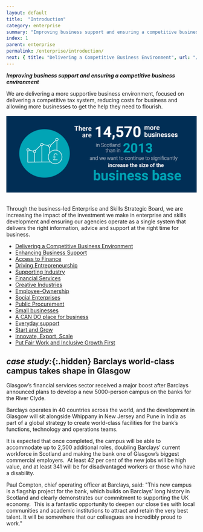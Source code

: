 ```yaml
---
layout: default
title:  "Introduction"
category: enterprise
summary: "Improving business support and ensuring a competitive business environment"
index: 1
parent: enterprise
permalink: /enterprise/introduction/
next: { title: "Delivering a Competitive Business Environment", url: "/enterprise/competitive-business-environment/" }
---
```

***Improving business support and ensuring a competitive business environment***

We are delivering a more supportive business environment, focused on delivering a competitive tax system, reducing costs for business and allowing more businesses to get the help they need to flourish.  
<br>
![There are 14,570 more businesses in Scotland than in 2013 and we want to continue to significantly increase the size of the business base](/assets/images/infographics/Enterprise.3.jpg)
<br><br>

Through the business-led Enterprise and Skills Strategic Board, we are increasing the impact of the investment we make in enterprise and skills development and ensuring our agencies operate as a single system that delivers the right information, advice and support at the right time for business.  

* [Delivering a Competitive Business Environment](/enterprise/competitive-business-environment/)
* [Enhancing Business Support](/enterprise/enhancing-business-support/)
* [Access to Finance](/enterprise/access-to-finance/)
* [Driving Entrepreneurship](/enterprise/driving-entrepreneurship/)
* [Supporting Industry](/enterprise/supporting-industry/)
* [Financial Services](/enterprise/financial-services/)
* [Creative Industries](/enterprise/creative-industries/)
* [Employee-Ownership](/enterprise/employee-ownership/)
* [Social Enterprises](/enterprise/social-enterprises/)
* [Public Procurement](/enterprise/public-procurement/)
* [Small businesses](/enterprise/small-businesses/)
* [A CAN DO place for business](/enterprise/can-do-place-business/)
* [Everyday support](/enterprise/everyday-support/)
* [Start and Grow](/enterprise/start-and-grow/)
* [Innovate, Export, Scale](/enterprise/innovate-export-scale/)
* [Put Fair Work and Inclusive Growth First](/enterprise/put-fair-work-and-inclusive-growth-first/)

<div class="case-study" markdown="1">

## *case study:*{:.hidden} Barclays world-class campus takes shape in Glasgow

Glasgow’s financial services sector received a major boost after Barclays announced plans to develop a new 5000-person campus on the banks for the River Clyde.  

Barclays operates in 40 countries across the world, and the development in Glasgow will sit alongside Whippany in New Jersey and Pune in India as part of a global strategy to create world-class facilities for the bank’s functions, technology and operations teams.  

It is expected that once completed, the campus will be able to accommodate up to 2,500 additional roles, doubling Barclays’ current workforce in Scotland and making the bank one of Glasgow’s biggest commercial employers.  At least 42 per cent of the new jobs will be high value, and at least 341 will be for disadvantaged workers or those who have a disability.  

Paul Compton, chief operating officer at Barclays, said: "This new campus is a flagship project for the bank, which builds on Barclays’ long history in Scotland and clearly demonstrates our commitment to supporting the UK economy.  This is a fantastic opportunity to deepen our close ties with local communities and academic institutions to attract and retain the very best talent. It will be somewhere that our colleagues are incredibly proud to work."  
</div>
